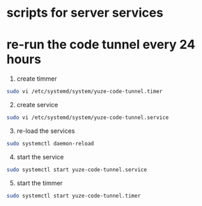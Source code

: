 # scripts for server services
# re-run the code tunnel every 24 hours
1. create timmer
```bash
sudo vi /etc/systemd/system/yuze-code-tunnel.timer
```


2. create service
```bash
sudo vi /etc/systemd/system/yuze-code-tunnel.service
```


3. re-load the services
```bash
sudo systemctl daemon-reload
```

4. start the service
```bash
sudo systemctl start yuze-code-tunnel.service
```


5. start the timmer
```bash
sudo systemctl start yuze-code-tunnel.timer
```